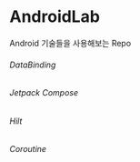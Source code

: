 # AndroidLab
Android 기술들을 사용해보는 Repo
###### DataBinding
###### Jetpack Compose
###### Hilt
###### Coroutine
